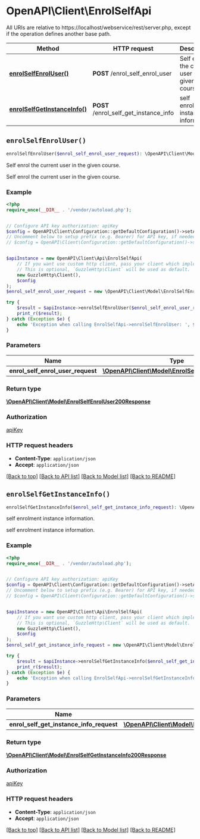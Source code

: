 # OpenAPI\Client\EnrolSelfApi

All URIs are relative to https://localhost/webservice/rest/server.php, except if the operation defines another base path.

| Method | HTTP request | Description |
| ------------- | ------------- | ------------- |
| [**enrolSelfEnrolUser()**](EnrolSelfApi.md#enrolSelfEnrolUser) | **POST** /enrol_self_enrol_user | Self enrol the current user in the given course. |
| [**enrolSelfGetInstanceInfo()**](EnrolSelfApi.md#enrolSelfGetInstanceInfo) | **POST** /enrol_self_get_instance_info | self enrolment instance information. |


## `enrolSelfEnrolUser()`

```php
enrolSelfEnrolUser($enrol_self_enrol_user_request): \OpenAPI\Client\Model\EnrolSelfEnrolUser200Response
```

Self enrol the current user in the given course.

Self enrol the current user in the given course.

### Example

```php
<?php
require_once(__DIR__ . '/vendor/autoload.php');


// Configure API key authorization: apiKey
$config = OpenAPI\Client\Configuration::getDefaultConfiguration()->setApiKey('Authorization', 'YOUR_API_KEY');
// Uncomment below to setup prefix (e.g. Bearer) for API key, if needed
// $config = OpenAPI\Client\Configuration::getDefaultConfiguration()->setApiKeyPrefix('Authorization', 'Bearer');


$apiInstance = new OpenAPI\Client\Api\EnrolSelfApi(
    // If you want use custom http client, pass your client which implements `GuzzleHttp\ClientInterface`.
    // This is optional, `GuzzleHttp\Client` will be used as default.
    new GuzzleHttp\Client(),
    $config
);
$enrol_self_enrol_user_request = new \OpenAPI\Client\Model\EnrolSelfEnrolUserRequest(); // \OpenAPI\Client\Model\EnrolSelfEnrolUserRequest

try {
    $result = $apiInstance->enrolSelfEnrolUser($enrol_self_enrol_user_request);
    print_r($result);
} catch (Exception $e) {
    echo 'Exception when calling EnrolSelfApi->enrolSelfEnrolUser: ', $e->getMessage(), PHP_EOL;
}
```

### Parameters

| Name | Type | Description  | Notes |
| ------------- | ------------- | ------------- | ------------- |
| **enrol_self_enrol_user_request** | [**\OpenAPI\Client\Model\EnrolSelfEnrolUserRequest**](../Model/EnrolSelfEnrolUserRequest.md)|  | |

### Return type

[**\OpenAPI\Client\Model\EnrolSelfEnrolUser200Response**](../Model/EnrolSelfEnrolUser200Response.md)

### Authorization

[apiKey](../../README.md#apiKey)

### HTTP request headers

- **Content-Type**: `application/json`
- **Accept**: `application/json`

[[Back to top]](#) [[Back to API list]](../../README.md#endpoints)
[[Back to Model list]](../../README.md#models)
[[Back to README]](../../README.md)

## `enrolSelfGetInstanceInfo()`

```php
enrolSelfGetInstanceInfo($enrol_self_get_instance_info_request): \OpenAPI\Client\Model\EnrolSelfGetInstanceInfo200Response
```

self enrolment instance information.

self enrolment instance information.

### Example

```php
<?php
require_once(__DIR__ . '/vendor/autoload.php');


// Configure API key authorization: apiKey
$config = OpenAPI\Client\Configuration::getDefaultConfiguration()->setApiKey('Authorization', 'YOUR_API_KEY');
// Uncomment below to setup prefix (e.g. Bearer) for API key, if needed
// $config = OpenAPI\Client\Configuration::getDefaultConfiguration()->setApiKeyPrefix('Authorization', 'Bearer');


$apiInstance = new OpenAPI\Client\Api\EnrolSelfApi(
    // If you want use custom http client, pass your client which implements `GuzzleHttp\ClientInterface`.
    // This is optional, `GuzzleHttp\Client` will be used as default.
    new GuzzleHttp\Client(),
    $config
);
$enrol_self_get_instance_info_request = new \OpenAPI\Client\Model\EnrolSelfGetInstanceInfoRequest(); // \OpenAPI\Client\Model\EnrolSelfGetInstanceInfoRequest

try {
    $result = $apiInstance->enrolSelfGetInstanceInfo($enrol_self_get_instance_info_request);
    print_r($result);
} catch (Exception $e) {
    echo 'Exception when calling EnrolSelfApi->enrolSelfGetInstanceInfo: ', $e->getMessage(), PHP_EOL;
}
```

### Parameters

| Name | Type | Description  | Notes |
| ------------- | ------------- | ------------- | ------------- |
| **enrol_self_get_instance_info_request** | [**\OpenAPI\Client\Model\EnrolSelfGetInstanceInfoRequest**](../Model/EnrolSelfGetInstanceInfoRequest.md)|  | |

### Return type

[**\OpenAPI\Client\Model\EnrolSelfGetInstanceInfo200Response**](../Model/EnrolSelfGetInstanceInfo200Response.md)

### Authorization

[apiKey](../../README.md#apiKey)

### HTTP request headers

- **Content-Type**: `application/json`
- **Accept**: `application/json`

[[Back to top]](#) [[Back to API list]](../../README.md#endpoints)
[[Back to Model list]](../../README.md#models)
[[Back to README]](../../README.md)
